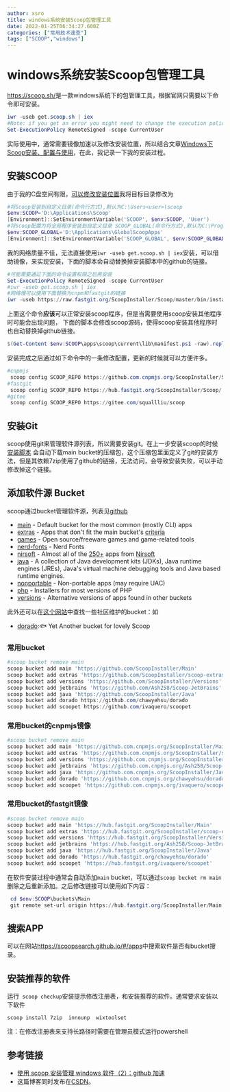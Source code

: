 ```yaml
---
author: xsro
title: windows系统安装Scoop包管理工具
date: 2022-01-25T06:34:27.600Z
categories: ["常用技术速查"]
tags: ["SCOOP","windows"]
---
```


# windows系统安装Scoop包管理工具

<https://scoop.sh/>是一款windows系统下的包管理工具，根据官网只需要以下命令即可安装。

```powershell
iwr -useb get.scoop.sh | iex
#Note: if you get an error you might need to change the execution policy (i.e. enable Powershell) with
Set-ExecutionPolicy RemoteSigned -scope CurrentUser
```

实际使用中，通常需要镜像加速以及修改安装位置，所以结合文章[Windows下Scoop安装、配置与使用](https://blog.csdn.net/luoyooi/article/details/102990113)，在此，我记录一下我的安装过程。

## 安装SCOOP

由于我的C盘空间有限，[可以修改安装位置](https://github.com/ScoopInstaller/Scoop#installation)我将目标目录修改为

```powershell
#将Scoop安装到自定义目录(命令行方式),默认为C:\Users<user>\scoop
$env:SCOOP='D:\Applications\Scoop'
[Environment]::SetEnvironmentVariable('SCOOP', $env:SCOOP, 'User')
#将Scoop配置为将全局程序安装到自定义目录 SCOOP_GLOBAL(命令行方式),默认为C:\ProgramData\scoop
$env:SCOOP_GLOBAL='D:\Applications\GlobalScoopApps'
[Environment]::SetEnvironmentVariable('SCOOP_GLOBAL', $env:SCOOP_GLOBAL, 'Machine')
```

我的网络质量不佳，无法直接使用`iwr -useb get.scoop.sh | iex`安装，可以借助镜像，来实现安装，下面的脚本会自动替换掉安装脚本中的github的链接。

```powershell
#可能需要通过下面的命令设置权限之后再安装
Set-ExecutionPolicy RemoteSigned -scope CurrentUser
#iwr -useb get.scoop.sh | iex
#网络慢可以使用下面替换为cnpm和fastgit的链接
iwr -useb https://raw.fastgit.org/ScoopInstaller/Scoop/master/bin/install.ps1 | %{$_.Content.replace("github.com","github.com.cnpmjs.org").replace("raw.githubusercontent.com","raw.fastgit.org") | iex
```

上面这个命令**应该**可以正常安装scoop程序，但是当需要使用scoop安装其他程序时可能会出现问题，
下面的脚本会修改scoop源码，使得scoop安装其他程序时也自动替换掉github链接。

```powershell
$(Get-Content $env:SCOOP\apps\scoop\current\lib\manifest.ps1 -raw).replace('Get-Content $path -raw -Encoding UTF8 | convertfrom-json -ea stop','$(Get-Content $path -raw -Encoding UTF8).replace("github.com","github.com.cnpmjs.org").replace("raw.githubusercontent.com","raw.fastgit.org") | convertfrom-json -ea stop') | Out-File -FilePath $env:SCOOP\apps\scoop\current\lib\manifest.ps1
```

安装完成之后通过如下命令中的一条修改配置，更新的时候就可以方便许多。

```powershell
#cnpmjs
 scoop config SCOOP_REPO https://github.com.cnpmjs.org/ScoopInstaller/Scoop/
#fastgit
 scoop config SCOOP_REPO https://hub.fastgit.org/ScoopInstaller/Scoop/
#gitee
 scoop config SCOOP_REPO https://gitee.com/squallliu/scoop
```

## 安装Git
scoop使用git来管理软件源列表，所以需要安装git。在上一步安装scoop的时候[安装脚本](https://github.com/ScoopInstaller/Scoop/blob/master/bin/install.ps1#L58-L64) 会自动下载main bucket的压缩包，这个压缩包里面定义了git的安装方法，但是其依赖7zip使用了github的链接，无法访问，会导致安装失败，可以手动修改掉这个链接。

## 添加软件源 Bucket

scoop通过bucket管理软件源，列表见[github](https://github.com/ScoopInstaller/Scoop#known-application-buckets)

- [main](https://github.com/ScoopInstaller/Main) - Default bucket for the most common (mostly CLI) apps
- [extras](https://github.com/ScoopInstaller/Extras) - Apps that don't fit the main bucket's [criteria](https://github.com/ScoopInstaller/Scoop/wiki/Criteria-for-including-apps-in-the-main-bucket)
- [games](https://github.com/Calinou/scoop-games) - Open source/freeware games and game-related tools
- [nerd-fonts](https://github.com/matthewjberger/scoop-nerd-fonts) -  Nerd Fonts
- [nirsoft](https://github.com/kodybrown/scoop-nirsoft) - Almost all of the [250+](https://rasa.github.io/scoop-directory/by-apps#kodybrown_scoop-nirsoft) apps from [Nirsoft](https://nirsoft.net)
- [java](https://github.com/ScoopInstaller/Java) - A collection of Java development kits (JDKs), Java runtime engines (JREs), Java's virtual machine debugging tools and Java based runtime engines.
- [nonportable](https://github.com/TheRandomLabs/scoop-nonportable) - Non-portable apps (may require UAC)
- [php](https://github.com/ScoopInstaller/PHP) - Installers for most versions of PHP
- [versions](https://github.com/ScoopInstaller/Versions) - Alternative versions of apps found in other buckets

此外还可以在[这个网站](https://rasa.github.io/scoop-directory/by-score.html)中查找一些社区维护的bucket：如

- [dorado](https://github.com/chawyehsu/dorado):🐟 Yet Another bucket for lovely Scoop

### 常用bucket

```powershell
#scoop bucket remove main
scoop bucket add main 'https://github.com/ScoopInstaller/Main'
scoop bucket add extras 'https://github.com/ScoopInstaller/scoop-extras'
scoop bucket add versions 'https://github.com/ScoopInstaller/Versions'
scoop bucket add jetbrains 'https://github.com/Ash258/Scoop-JetBrains'
scoop bucket add java 'https://github.com/ScoopInstaller/Java'
scoop bucket add dorado https://github.com/chawyehsu/dorado
scoop bucket add scoopet https://github.com/ivaquero/scoopet
```
### 常用bucket的cnpmjs镜像

```powershell
#scoop bucket remove main
scoop bucket add main 'https://github.com.cnpmjs.org/ScoopInstaller/Main'
scoop bucket add extras 'https://github.com.cnpmjs.org/ScoopInstaller/scoop-extras'
scoop bucket add versions 'https://github.com.cnpmjs.org/ScoopInstaller/Versions'
scoop bucket add jetbrains 'https://github.com.cnpmjs.org/Ash258/Scoop-JetBrains'
scoop bucket add java 'https://github.com.cnpmjs.org/ScoopInstaller/Java'
scoop bucket add dorado 'https://github.com.cnpmjs.org/chawyehsu/dorado'
scoop bucket add scoopet 'https://github.com.cnpmjs.org/ivaquero/scoopet'
```

### 常用bucket的fastgit镜像

```powershell
#scoop bucket remove main
scoop bucket add main 'https://hub.fastgit.org/ScoopInstaller/Main'
scoop bucket add extras 'https://hub.fastgit.org/ScoopInstaller/scoop-extras'
scoop bucket add versions 'https://hub.fastgit.org/ScoopInstaller/Versions'
scoop bucket add jetbrains 'https://hub.fastgit.org/Ash258/Scoop-JetBrains'
scoop bucket add java 'https://hub.fastgit.org/ScoopInstaller/Java'
scoop bucket add dorado 'https://hub.fastgit.org/chawyehsu/dorado'
scoop bucket add scoopet 'https://hub.fastgit.org/ivaquero/scoopet'
```

在软件安装过程中通常会自动添加`main` bucket，可以通过`scoop bucket rm main`删除之后重新添加。之后修改链接可以使用如下内容：

```powershell
 cd $env:SCOOP\buckets\Main
 git remote set-url origin https://hub.fastgit.org/ScoopInstaller/Main
```

## 搜索APP

可以在网站<https://scoopsearch.github.io/#/apps>中搜索软件是否有bucket搜录。

## 安装推荐的软件

运行` scoop checkup`安装提示修改注册表，和安装推荐的软件。通常要求安装以下软件

```
scoop install 7zip  innounp  wixtoolset
```

注：在修改注册表来支持长路径时需要在管理员模式运行powershell

## 参考链接

- [使用 scoop 安装管理 windows 软件（2）：github 加速](https://shenbo.github.io/2021/03/23/apps/%E4%BD%BF%E7%94%A8scoop%E5%AE%89%E8%A3%85%E7%AE%A1%E7%90%86windows%E8%BD%AF%E4%BB%B6(2)-github%E5%8A%A0%E9%80%9F/)
- 这篇博客同时发布在[CSDN](https://blog.csdn.net/weixin_44225025/article/details/117401094)。
